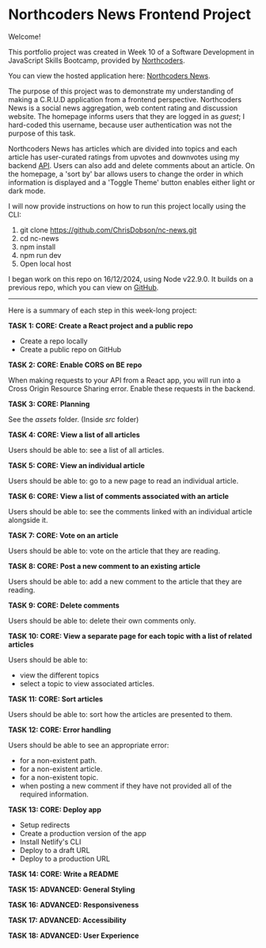 # Northcoders News Frontend Project

Welcome!

This portfolio project was created in Week 10 of a Software Development in JavaScript Skills Bootcamp, provided by [Northcoders](https://northcoders.com/).

You can view the hosted application here: [Northcoders News](https://northcoders-app.netlify.app/).

The purpose of this project was to demonstrate my understanding of making a C.R.U.D application from a frontend perspective. Northcoders News is a social news aggregation, web content rating and discussion website. The homepage informs users that they are logged in as *guest*; I hard-coded this username, because user authentication was not the purpose of this task.

Northcoders News has articles which are divided into topics and each article has user-curated ratings from upvotes and downvotes using my backend [API](https://my-nc-news-2zd4.onrender.com/api). Users can also add and delete comments about an article. On the homepage, a 'sort by' bar allows users to change the order in which information is displayed and a 'Toggle Theme' button enables either light or dark mode.

I will now provide instructions on how to run this project locally using the CLI:

1. git clone https://github.com/ChrisDobson/nc-news.git
1. cd nc-news
1. npm install
1. npm run dev
1. Open local host

I began work on this repo on 16/12/2024, using Node v22.9.0. It builds on a previous repo, which you can view on [GitHub](https://github.com/ChrisDobson/my-nc-news).

---

Here is a summary of each step in this week-long project:

**TASK 1: CORE: Create a React project and a public repo**

- Create a repo locally
- Create a public repo on GitHub

**TASK 2: CORE: Enable CORS on BE repo**

When making requests to your API from a React app, you will run into a Cross Origin Resource Sharing error. Enable these requests in the backend.

**TASK 3: CORE: Planning**

See the *assets* folder. (Inside *src* folder)

**TASK 4: CORE: View a list of all articles**

Users should be able to: see a list of all articles.

**TASK 5: CORE: View an individual article**

Users should be able to: go to a new page to read an individual article.

**TASK 6: CORE: View a list of comments associated with an article**

Users should be able to: see the comments linked with an individual article alongside it.

**TASK 7: CORE: Vote on an article**

Users should be able to: vote on the article that they are reading.

**TASK 8: CORE: Post a new comment to an existing article**

Users should be able to: add a new comment to the article that they are reading.

**TASK 9: CORE: Delete comments**

Users should be able to: delete their own comments only.

**TASK 10: CORE: View a separate page for each topic with a list of related articles**

Users should be able to: 
- view the different topics
- select a topic to view associated articles.

**TASK 11: CORE: Sort articles**

Users should be able to: sort how the articles are presented to them.

**TASK 12: CORE: Error handling**

Users should be able to see an appropriate error:

- for a non-existent path.
- for a non-existent article.
- for a non-existent topic.
- when posting a new comment if they have not provided all of the required information.

**TASK 13: CORE: Deploy app**

- Setup redirects
- Create a production version of the app
- Install Netlify's CLI
- Deploy to a draft URL
- Deploy to a production URL

**TASK 14: CORE: Write a README**

**TASK 15: ADVANCED: General Styling**

**TASK 16: ADVANCED: Responsiveness**

**TASK 17: ADVANCED: Accessibility**

**TASK 18: ADVANCED: User Experience**